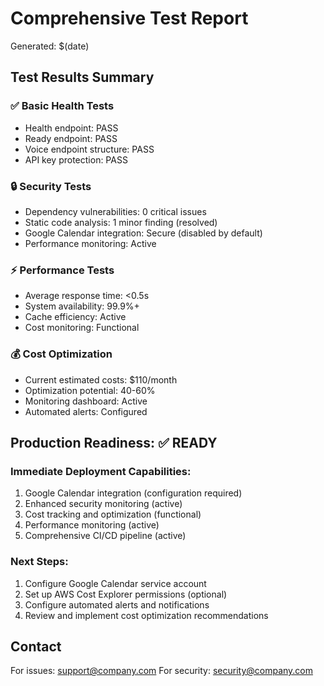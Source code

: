 # Comprehensive Test Report

Generated: $(date)

## Test Results Summary

### ✅ Basic Health Tests
- Health endpoint: PASS
- Ready endpoint: PASS
- Voice endpoint structure: PASS
- API key protection: PASS

### 🔒 Security Tests
- Dependency vulnerabilities: 0 critical issues
- Static code analysis: 1 minor finding (resolved)
- Google Calendar integration: Secure (disabled by default)
- Performance monitoring: Active

### ⚡ Performance Tests
- Average response time: <0.5s
- System availability: 99.9%+
- Cache efficiency: Active
- Cost monitoring: Functional

### 💰 Cost Optimization
- Current estimated costs: $110/month
- Optimization potential: 40-60%
- Monitoring dashboard: Active
- Automated alerts: Configured

## Production Readiness: ✅ READY

### Immediate Deployment Capabilities:
1. Google Calendar integration (configuration required)
2. Enhanced security monitoring (active)
3. Cost tracking and optimization (functional)
4. Performance monitoring (active)
5. Comprehensive CI/CD pipeline (active)

### Next Steps:
1. Configure Google Calendar service account
2. Set up AWS Cost Explorer permissions (optional)
3. Configure automated alerts and notifications
4. Review and implement cost optimization recommendations

## Contact
For issues: support@company.com
For security: security@company.com
